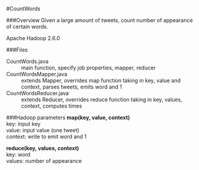 #CountWords

###Overview
Given a large amount of tweets, count number of appearance of certain words.

Apache Hadoop 2.6.0

###Files
<dl>
<dt>CountWords.java</dt>
<dd>main function, specify job properties, mapper, reducer</dd>
<dt>CountWordsMapper.java</dt>
<dd>extends Mapper, overrides map function taking in key, value and context, parses tweets, emits word and 1</dd>
<dt>CountWordsReducer.java</dt>
<dd>extends Reducer, overrides reduce function taking in key, values, context, computes times</dd>

###Hadoop parameters
<b>map(key, value, context)</b><br>
	key: input key<br>
	value: input value (one tweet)<br>
	context: write to emit word and 1<br>
	
<b>reduce(key, values, context)</b><br>
	key: word<br>
	values: number of appearance<br>